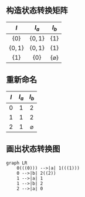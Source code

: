 ## 构造状态转换矩阵
|$I$|$I_a$|$I_b$|
|:--:|:--:|:--:|
|$\{0\}$|$\{0, 1\}$|$\{1\}$|
|$\{0, 1\}$|$\{0, 1\}$|$\{1\}$|
|$\{1\}$|$\{0\}$|$\{\varnothing\}$|
## 重新命名
|$I$|$I_a$|$I_b$|
|:--:|:--:|:--:|
|$0$|$1$|$2$|
|$1$|$1$|$2$|
|$2$|$1$|$\varnothing$|
## 画出状态转换图
```mermaid
graph LR
    0(((0))) -->|a| 1(((1)))
    0 -->|b| 2((2))
    1 -->|a| 1
    1 -->|b| 2
    2 -->|a| 0
```